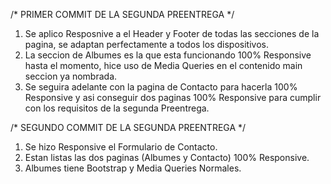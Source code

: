 /* PRIMER COMMIT DE LA SEGUNDA PREENTREGA */

1) Se aplico Resposnive a el Header y Footer de todas las secciones de la pagina, se adaptan perfectamente a todos los dispositivos.
2) La seccion de Albumes es la que esta funcionando 100% Responsive hasta el momento, hice uso de Media Queries en el contenido main seccion ya nombrada.
3) Se seguira adelante con la pagina de Contacto para hacerla 100% Responsive y asi conseguir dos paginas 100% Responsive para cumplir con los requisitos de la segunda Preentrega.

/* SEGUNDO COMMIT DE LA SEGUNDA PREENTREGA */

1) Se hizo Responsive el Formulario de Contacto.
2) Estan listas las dos paginas (Albumes y Contacto) 100% Responsive.
3) Albumes tiene Bootstrap y Media Queries Normales.
